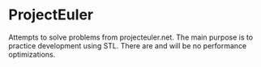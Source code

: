 ProjectEuler
============

Attempts to solve problems from projecteuler.net.
The main purpose is to practice development using STL.
There are and will be no performance optimizations.
